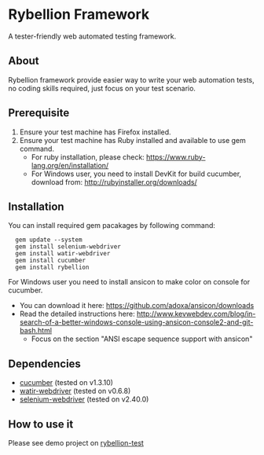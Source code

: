 Rybellion Framework
===================
A tester-friendly web automated testing framework.

About
-----
Rybellion framework provide easier way to write your web automation tests, no coding skills required, just focus on your test scenario.

Prerequisite
------------
1. Ensure your test machine has Firefox installed.
2. Ensure your test machine has Ruby installed and available to use gem command.
   * For ruby installation, please check: https://www.ruby-lang.org/en/installation/
   * For Windows user, you need to install DevKit for build cucumber, download from: http://rubyinstaller.org/downloads/

Installation
------------
You can install required gem pacakages by following command:
```
  gem update --system
  gem install selenium-webdriver
  gem install watir-webdriver
  gem install cucumber
  gem install rybellion
```
For Windows user you need to install ansicon to make color on console for cucumber.
* You can download it here: https://github.com/adoxa/ansicon/downloads
* Read the detailed instructions here: http://www.kevwebdev.com/blog/in-search-of-a-better-windows-console-using-ansicon-console2-and-git-bash.html
    + Focus on the section "ANSI escape sequence support with ansicon"

Dependencies
------------
* [cucumber](http://rubygems.org/gems/cucumber) (tested on v1.3.10)
* [watir-webdriver](http://rubygems.org/gems/watir-webdriver) (tested on v0.6.8)
* [selenium-webdriver](http://rubygems.org/gems/selenium-webdriver) (tested on v2.40.0)

How to use it
-------------
Please see demo project on [rybellion-test](https://github.com/gigapixel/rybellion-test)
